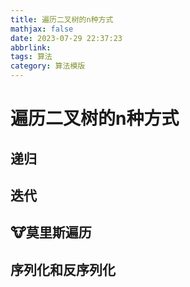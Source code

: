 ```yaml
---
title: 遍历二叉树的n种方式
mathjax: false
date: 2023-07-29 22:37:23
abbrlink:
tags: 算法
category: 算法模版
---
```

<!-- more -->

# 遍历二叉树的n种方式

## 递归

## 迭代

## 🐮莫里斯遍历

## 序列化和反序列化

